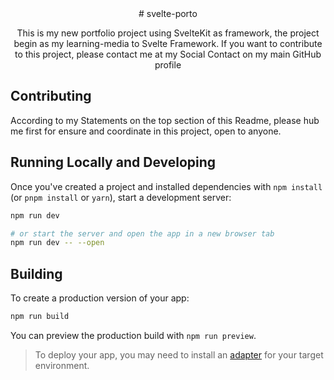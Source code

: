<div align="center">
# svelte-porto

This is my new portfolio project using SvelteKit as framework, the project begin as my learning-media to Svelte Framework. If you want to contribute to this project, please contact me at my Social Contact on my main GitHub profile
</div>

## Contributing

According to my Statements on the top section of this Readme, please hub me first for ensure and coordinate in this project, open to anyone.

## Running Locally and Developing

Once you've created a project and installed dependencies with `npm install` (or `pnpm install` or `yarn`), start a development server:

```bash
npm run dev

# or start the server and open the app in a new browser tab
npm run dev -- --open
```

## Building

To create a production version of your app:

```bash
npm run build
```

You can preview the production build with `npm run preview`.

> To deploy your app, you may need to install an [adapter](https://kit.svelte.dev/docs/adapters) for your target environment.
